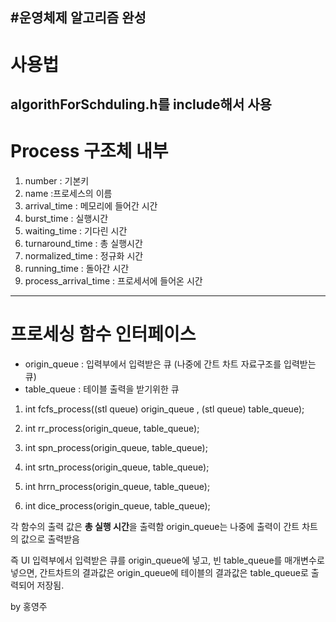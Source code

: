 #운영체제 알고리즘 완성
-------
# 사용법

algorithForSchduling.h를 include해서 사용
--------------
# Process 구조체 내부
1. number : 기본키
2. name :프로세스의 이름
3. arrival_time : 메모리에 들어간 시간
4. burst_time : 실행시간
5. waiting_time : 기다린 시간
6. turnaround_time : 총 실행시간
7. normalized_time : 정규화 시간
8. running_time : 돌아간 시간
9. process_arrival_time : 프로세서에 들어온 시간

--------------------------------
# 프로세싱 함수 인터페이스
- origin_queue : 입력부에서 입력받은 큐 (나중에 간트 차트 자료구조를 입력받는 큐)
- table_queue : 테이블 출력을 받기위한 큐
1. int fcfs_process((stl queue) origin_queue , (stl queue) table_queue);

2. int rr_process(origin_queue, table_queue);
3. int spn_process(origin_queue, table_queue);
4. int srtn_process(origin_queue, table_queue);
5. int hrrn_process(origin_queue, table_queue);
6. int dice_process(origin_queue, table_queue);

각 함수의 출력 값은 **총 실행 시간**을 출력함
origin_queue는 나중에 출력이 간트 차트의 값으로 출력받음

즉 UI 입력부에서 입력받은 큐를 origin_queue에 넣고, 빈 table_queue를 매개변수로 넣으면, 간트차트의 결과값은 origin_queue에 테이블의 결과값은 table_queue로 출력되어 저장됨.

by 홍영주
